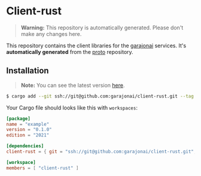 # Client-rust

> **Warning:** This repository is automatically generated. Please don't make any changes here.

This repository contains the client libraries for the [garajonai](https://github.com/garajonai) services.
It's **automatically generated** from the [proto](https://github.com/garajonai/proto) repository.

## Installation

> **Note:** You can see the latest version [here](https://github.com/garajonai/client-rust/tags).

```bash
$ cargo add --git ssh://git@github.com:garajonai/client-rust.git --tag v1.0.0
```

Your Cargo file should looks like this with `workspaces`:

```toml
[package]
name = "example"
version = "0.1.0"
edition = "2021"

[dependencies]
client-rust = { git = "ssh://git@github.com:garajonai/client-rust.git", tag = "v1.0.0" }

[workspace]
members = [ "client-rust" ]
```
